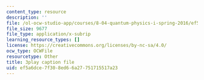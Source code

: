```yaml
---
content_type: resource
description: ''
file: /ol-ocw-studio-app/courses/8-04-quantum-physics-i-spring-2016/ef5a6dce7f308ed66a27751715517a23_5u-9lFhCl5w.srt
file_size: 9677
file_type: application/x-subrip
learning_resource_types: []
license: https://creativecommons.org/licenses/by-nc-sa/4.0/
ocw_type: OCWFile
resourcetype: Other
title: 3play caption file
uid: ef5a6dce-7f30-8ed6-6a27-751715517a23
---
```

